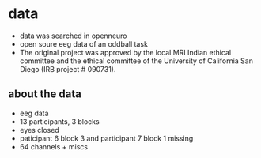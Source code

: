 # data

* data was searched in openneuro
* open soure eeg data of an oddball task
* The original project was approved by the local MRI Indian ethical committee and the ethical committee of the University of California San Diego (IRB project # 090731).

## about the data
* eeg data
* 13 participants, 3 blocks
* eyes closed
* paticipant 6 block 3 and participant 7 block 1 missing
* 64 channels + miscs


